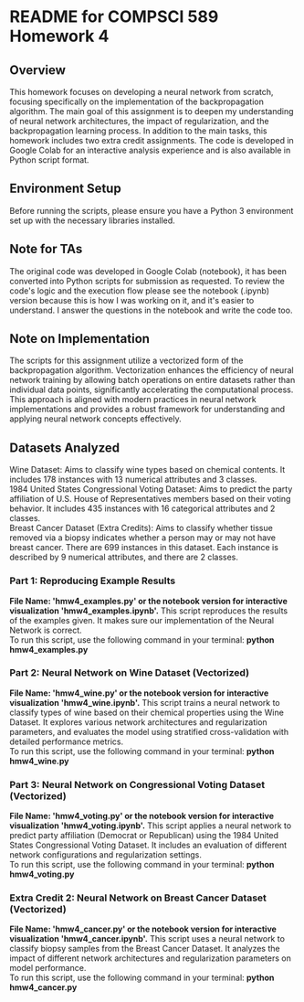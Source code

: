 # README for COMPSCI 589 Homework 4

## Overview
This homework focuses on developing a neural network from scratch, focusing specifically on the implementation of the backpropagation algorithm. The main goal of this assignment is to deepen my understanding of neural network architectures, the impact of regularization, and the backpropagation learning process. In addition to the main tasks, this homework includes two extra credit assignments. The code is developed in Google Colab for an interactive analysis experience and is also available in Python script format.

## Environment Setup
Before running the scripts, please ensure you have a Python 3 environment set up with the necessary libraries installed. 

## Note for TAs
The original code was developed in Google Colab (notebook), it has been converted into Python scripts for submission as requested. To review the code's logic and the execution flow please see the notebook (.ipynb) version because this is how I was working on it, and it's easier to understand. I answer the questions in the notebook and write the code too.

## Note on Implementation
The scripts for this assignment utilize a vectorized form of the backpropagation algorithm. Vectorization enhances the efficiency of neural network training by allowing batch operations on entire datasets rather than individual data points, significantly accelerating the computational process. This approach is aligned with modern practices in neural network implementations and provides a robust framework for understanding and applying neural network concepts effectively.

## Datasets Analyzed
Wine Dataset: Aims to classify wine types based on chemical contents. It includes 178 instances with 13 numerical attributes and 3 classes. </br>
1984 United States Congressional Voting Dataset: Aims to predict the party affiliation of U.S. House of Representatives members based on their voting behavior. It includes 435 instances with 16 categorical attributes and 2 classes.</br>
Breast Cancer Dataset (Extra Credits): Aims to classify whether tissue removed via a biopsy indicates whether a person may or may not have breast cancer. There are 699 instances in this dataset. Each instance is described by 9 numerical attributes, and
there are 2 classes.</br>


### Part 1: Reproducing Example Results
**File Name: 'hmw4_examples.py' or the notebook version for interactive visualization 'hmw4_examples.ipynb'.**
This script reproduces the results of the examples given. It makes sure our implementation of the Neural Network is correct. <br/>
To run this script, use the following command in your terminal: **python hmw4_examples.py**

### Part 2: Neural Network on Wine Dataset (Vectorized)
**File Name: 'hmw4_wine.py' or the notebook version for interactive visualization 'hmw4_wine.ipynb'.**
This script trains a neural network to classify types of wine based on their chemical properties using the Wine Dataset. It explores various network architectures and regularization parameters, and evaluates the model using stratified cross-validation with detailed performance metrics.<br />
To run this script, use the following command in your terminal: **python hmw4_wine.py**

### Part 3: Neural Network on Congressional Voting Dataset (Vectorized)
**File Name: 'hmw4_voting.py' or the notebook version for interactive visualization 'hmw4_voting.ipynb'.**
This script applies a neural network to predict party affiliation (Democrat or Republican) using the 1984 United States Congressional Voting Dataset. It includes an evaluation of different network configurations and regularization settings.<br />
To run this script, use the following command in your terminal: **python hmw4_voting.py**

### Extra Credit 2: Neural Network on Breast Cancer Dataset (Vectorized)
**File Name: 'hmw4_cancer.py' or the notebook version for interactive visualization 'hmw4_cancer.ipynb'.**
This script uses a neural network to classify biopsy samples from the Breast Cancer Dataset. It analyzes the impact of different network architectures and regularization parameters on model performance. <br />
To run this script, use the following command in your terminal: **python hmw4_cancer.py**

